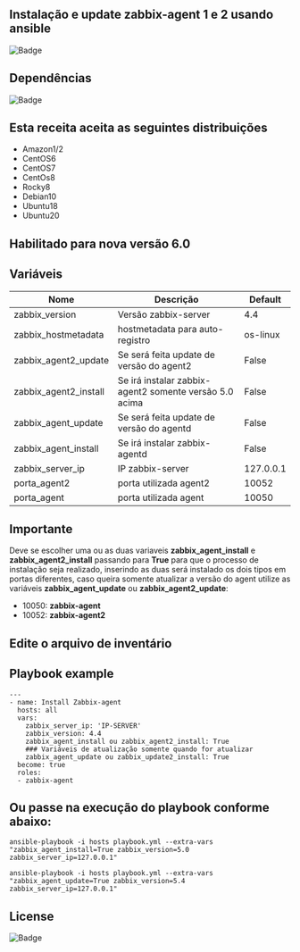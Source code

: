 ## Instalação e update zabbix-agent 1 e 2 usando ansible

![Badge](https://img.shields.io/badge/ansible-zabbix-red)

## Dependências
![Badge](https://img.shields.io/badge/ansible-2.9.10-blue)

## Esta receita aceita as seguintes distribuições
- Amazon1/2
- CentOS6
- CentOS7
- CentOs8
- Rocky8
- Debian10
- Ubuntu18
- Ubuntu20

## Habilitado para nova versão 6.0

## Variáveis

| Nome | Descrição | Default | 
|------|-----------|---------|
| zabbix_version | Versão zabbix-server | 4.4|
| zabbix_hostmetadata | hostmetadata para auto-registro | os-linux |
| zabbix_agent2_update | Se será feita update de versão do agent2 | False |
| zabbix_agent2_install | Se irá instalar zabbix-agent2 somente versão 5.0 acima | False | 
| zabbix_agent_update | Se será feita update de versão do agentd | False |
| zabbix_agent_install | Se irá instalar zabbix-agentd | False | 
| zabbix_server_ip | IP zabbix-server | 127.0.0.1| 
| porta_agent2 | porta utilizada agent2 | 10052 |
| porta_agent | porta utilizada agent | 10050 |

## Importante
 Deve se escolher uma ou as duas variaveis **zabbix_agent_install** e **zabbix_agent2_install** passando para **True** para que o processo de instalação seja realizado, inserindo as duas será instalado os dois tipos em portas diferentes, caso queira somente atualizar a versão do agent utilize as variáveis **zabbix_agent_update** ou **zabbix_agent2_update**:
  
  - 10050: **zabbix-agent** 
  - 10052: **zabbix-agent2**  
 
## Edite o arquivo de inventário

## Playbook example
```
---
- name: Install Zabbix-agent
  hosts: all
  vars:
    zabbix_server_ip: 'IP-SERVER'
    zabbix_version: 4.4
    zabbix_agent_install ou zabbix_agent2_install: True
    ### Variáveis de atualização somente quando for atualizar 
    zabbix_agent_update ou zabbix_update2_install: True
  become: true
  roles:
  - zabbix-agent
```
## Ou passe na execução do playbook conforme abaixo:
``` 
ansible-playbook -i hosts playbook.yml --extra-vars "zabbix_agent_install=True zabbix_version=5.0 zabbix_server_ip=127.0.0.1"

ansible-playbook -i hosts playbook.yml --extra-vars "zabbix_agent_update=True zabbix_version=5.4 zabbix_server_ip=127.0.0.1"
``` 
## License
![Badge](https://img.shields.io/badge/license-GPLv3-green)
